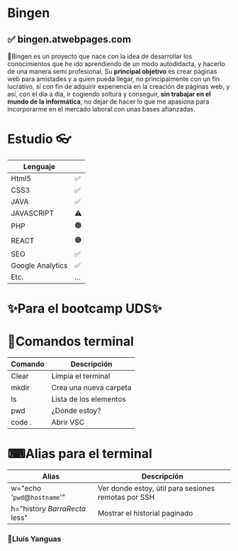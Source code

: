 # Bingen
## ✅ bingen.atwebpages.com

🎈Bingen es un proyecto que nace con la idea de desarrollar los conocimientos que he ido aprendiendo de un modo autodidacta, y hacerlo de una manera semi profesional. Su **principal objetivo** es crear páginas web para amistades y a quien pueda llegar, no principalmente con un fin lucrativo, sí con fin de adquirir experiencia en la creación de páginas web, y así, con el día a día, ir cogiendo soltura y conseguir, **sin trabajar en el mundo de la informática**, no dejar de hacer lo que me apasiona para incorporarme en el mercado laboral con unas bases afianzadas.

# Estudio 👓 
| Lenguaje | |
| ------ | ------ |
| Html5 | ✅ |
| CSS3 | ✅ |
| JAVA | ✅ |
| JAVASCRIPT | ⚠ |
| PHP | 🟠  |
| REACT| 🟠  |
| SEO | ✅ |
| Google Analytics |✅  |
| Etc. | ... |

# ✨Para el bootcamp UDS✨
# 👀Comandos terminal
| Comando | Descripción|
| ------  | ------ |
| Clear   |  Limpia el terminal|
| mkdir   |  Crea una nueva carpeta|
| ls      |  Lista de los elementos|
| pwd     |  ¿Dónde estoy?|
| code .  |  Abrir VSC |

# ⌨Alias para el terminal
| Alias |Descripción|
|-------|-----------|
|w="echo '`pwd`@`hostname`'"|Ver donde estoy, útil para sesiones remotas por SSH|
| h="history *BarraRecta* less"| Mostrar el historial paginado|


### 👀Lluís Yanguas